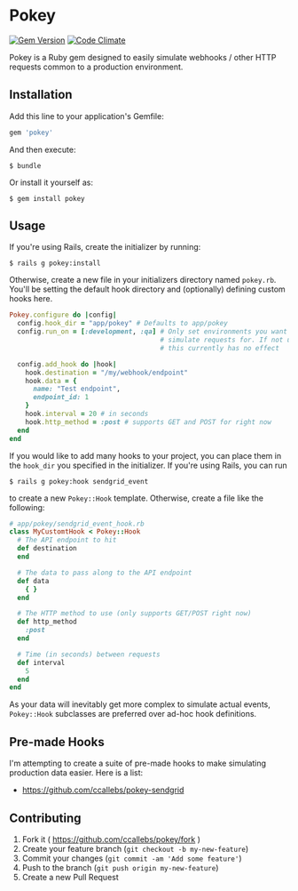# Pokey

[![Gem Version](https://badge.fury.io/rb/pokey.svg)](http://badge.fury.io/rb/pokey) [![Code Climate](https://codeclimate.com/github/ccallebs/pokey/badges/gpa.svg)](https://codeclimate.com/github/ccallebs/pokey)

Pokey is a Ruby gem designed to easily simulate webhooks / other HTTP requests common 
to a production environment.

## Installation

Add this line to your application's Gemfile:

```ruby
gem 'pokey'
```

And then execute:

    $ bundle

Or install it yourself as:

    $ gem install pokey

## Usage

If you're using Rails, create the initializer by running:

    $ rails g pokey:install

Otherwise, create a new file in your initializers directory named `pokey.rb`. You'll be
setting the default hook directory and (optionally) defining custom hooks here.

``` RUBY
Pokey.configure do |config|
  config.hook_dir = "app/pokey" # Defaults to app/pokey
  config.run_on = [:development, :qa] # Only set environments you want pokey to
                                      # simulate requests for. If not using Rails,
                                      # this currently has no effect

  config.add_hook do |hook|
    hook.destination = "/my/webhook/endpoint"
    hook.data = {
      name: "Test endpoint",
      endpoint_id: 1
    }
    hook.interval = 20 # in seconds
    hook.http_method = :post # supports GET and POST for right now
  end
end
```

If you would like to add many hooks to your project, you can place them in the `hook_dir`
you specified in the initializer. If you're using Rails, you can run

    $ rails g pokey:hook sendgrid_event

to create a new `Pokey::Hook` template. Otherwise, create a file like the following:

``` RUBY
# app/pokey/sendgrid_event_hook.rb
class MyCustomtHook < Pokey::Hook
  # The API endpoint to hit
  def destination
  end

  # The data to pass along to the API endpoint
  def data
    { }
  end

  # The HTTP method to use (only supports GET/POST right now)
  def http_method
    :post
  end

  # Time (in seconds) between requests
  def interval
    5
  end
end
```

As your data will inevitably get more complex to simulate actual events,
`Pokey::Hook` subclasses are preferred over ad-hoc hook definitions.

## Pre-made Hooks
I'm attempting to create a suite of pre-made hooks to make simulating
production data easier. Here is a list:

- https://github.com/ccallebs/pokey-sendgrid

## Contributing

1. Fork it ( https://github.com/ccallebs/pokey/fork )
2. Create your feature branch (`git checkout -b my-new-feature`)
3. Commit your changes (`git commit -am 'Add some feature'`)
4. Push to the branch (`git push origin my-new-feature`)
5. Create a new Pull Request
